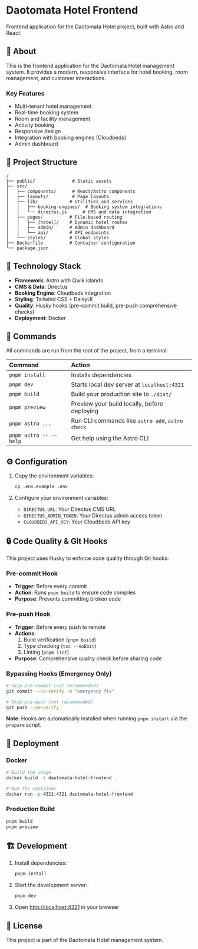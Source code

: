 # Daotomata Hotel Frontend

Frontend application for the Daotomata Hotel project, built with Astro and React.

## 🏨 About

This is the frontend application for the Daotomata Hotel management system. It provides a modern, responsive interface for hotel booking, room management, and customer interactions.

### Key Features

- Multi-tenant hotel management
- Real-time booking system
- Room and facility management
- Activity booking
- Responsive design
- Integration with booking engines (Cloudbeds)
- Admin dashboard

## 🚀 Project Structure

```text
/
├── public/              # Static assets
├── src/
│   ├── components/      # React/Astro components
│   ├── layouts/         # Page layouts
│   ├── lib/            # Utilities and services
│   │   ├── booking-engines/  # Booking system integrations
│   │   └── directus.js      # CMS and data integration
│   ├── pages/          # File-based routing
│   │   ├── [hotel]/    # Dynamic hotel routes
│   │   ├── admin/      # Admin dashboard
│   │   └── api/        # API endpoints
│   └── styles/         # Global styles
├── Dockerfile          # Container configuration
└── package.json
```

## 🔧 Technology Stack

- **Framework**: Astro with Qwik islands
- **CMS & Data**: Directus
- **Booking Engine**: Cloudbeds integration
- **Styling**: Tailwind CSS + DaisyUI
- **Quality**: Husky hooks (pre-commit build, pre-push comprehensive checks)
- **Deployment**: Docker

## 🧞 Commands

All commands are run from the root of the project, from a terminal:

| Command                | Action                                           |
| :--------------------- | :----------------------------------------------- |
| `pnpm install`         | Installs dependencies                            |
| `pnpm dev`             | Starts local dev server at `localhost:4321`      |
| `pnpm build`           | Build your production site to `./dist/`          |
| `pnpm preview`         | Preview your build locally, before deploying     |
| `pnpm astro ...`       | Run CLI commands like `astro add`, `astro check` |
| `pnpm astro -- --help` | Get help using the Astro CLI                     |

## ⚙️ Configuration

1. Copy the environment variables:

   ```bash
   cp .env.example .env
   ```

2. Configure your environment variables:
   - `DIRECTUS_URL`: Your Directus CMS URL
   - `DIRECTUS_ADMIN_TOKEN`: Your Directus admin access token
   - `CLOUDBEDS_API_KEY`: Your Cloudbeds API key

## 🔒 Code Quality & Git Hooks

This project uses Husky to enforce code quality through Git hooks:

### Pre-commit Hook

- **Trigger**: Before every commit
- **Action**: Runs `pnpm build` to ensure code compiles
- **Purpose**: Prevents committing broken code

### Pre-push Hook

- **Trigger**: Before every push to remote
- **Actions**:
  1. Build verification (`pnpm build`)
  2. Type checking (`tsc --noEmit`)
  3. Linting (`pnpm lint`)
- **Purpose**: Comprehensive quality check before sharing code

### Bypassing Hooks (Emergency Only)

```bash
# Skip pre-commit (not recommended)
git commit --no-verify -m "emergency fix"

# Skip pre-push (not recommended)
git push --no-verify
```

**Note**: Hooks are automatically installed when running `pnpm install` via the `prepare` script.

## 🚀 Deployment

### Docker

```bash
# Build the image
docker build -t daotomata-hotel-frontend .

# Run the container
docker run -p 4321:4321 daotomata-hotel-frontend
```

### Production Build

```bash
pnpm build
pnpm preview
```

## 🏗️ Development

1. Install dependencies:

   ```bash
   pnpm install
   ```

2. Start the development server:

   ```bash
   pnpm dev
   ```

3. Open [http://localhost:4321](http://localhost:4321) in your browser

## 📝 License

This project is part of the Daotomata Hotel management system.
